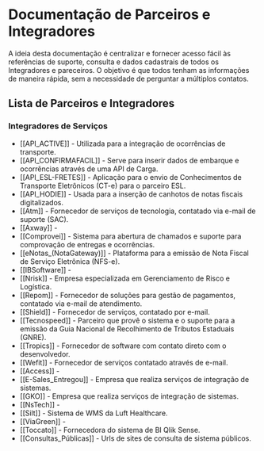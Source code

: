 # Documentação de Parceiros e Integradores

A ideia desta documentação é centralizar e fornecer acesso fácil às referências de suporte, consulta e dados cadastrais de todos os Integradores e pareceiros. O objetivo é que todos tenham as informações de maneira rápida, sem a necessidade de perguntar a múltiplos contatos.

## Lista de Parceiros e Integradores

### Integradores de Serviços
* [[API_ACTIVE]] - Utilizada para a integração de ocorrências de transporte.
* [[API_CONFIRMAFACIL]] - Serve para inserir dados de embarque e ocorrências através de uma API de Carga.
* [[API_ESL-FRETES]] - Aplicação para o envio de Conhecimentos de Transporte Eletrônicos (CT-e) para o parceiro ESL.
* [[API_HODIE]] - Usada para a inserção de canhotos de notas fiscais digitalizados.
* [[Atm]] - Fornecedor de serviços de tecnologia, contatado via e-mail de suporte (SAC).
* [[Axway]] - 
* [[Comprovei]] - Sistema para abertura de chamados e suporte para comprovação de entregas e ocorrências.
* [[eNotas_(NotaGateway)]] - Plataforma para a emissão de Nota Fiscal de Serviço Eletrônica (NFS-e).
* [[IBSoftware]] -
* [[Nrisk]] - Empresa especializada em Gerenciamento de Risco e Logística.
* [[Repom]] - Fornecedor de soluções para gestão de pagamentos, contatado via e-mail de atendimento.
* [[Shield]] - Fornecedor de serviços, contatado por e-mail.
* [[Tecnospeed]] - Parceiro que provê o sistema e o suporte para a emissão da Guia Nacional de Recolhimento de Tributos Estaduais (GNRE).
* [[Tropics]] - Fornecedor de software com contato direto com o desenvolvedor.
* [[Wefit]] - Fornecedor de serviços contatado através de e-mail.
* [[Access]] - 
* [[E-Sales_Entregou]] - Empresa que realiza serviços de integração de sistemas.
* [[GKO]] - Empresa que realiza serviços de integração de sistemas.
* [[NsTech]] - 
* [[Silt]] - Sistema de WMS da Luft Healthcare.
* [[ViaGreen]] - 
* [[Toccato]] - Fornecedora  do sistema de BI Qlik Sense.
* [[Consultas_Públicas]] - Urls de sites de consulta de sistema públicos.